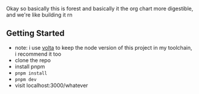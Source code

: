 Okay so basically this is forest and basically it the org chart more digestible, and we're like building it rn

## Getting Started

- note: i use [volta](https://docs.volta.sh/guide/getting-started) to keep the node version of this project in my toolchain, i recommend it too
- clone the repo
- install pnpm
- ```pnpm install```
- ```pnpm dev```
- visit localhost:3000/whatever
